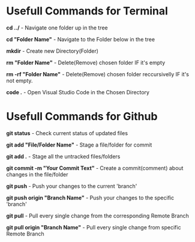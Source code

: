 # Usefull Commands for Terminal

**cd ../** - Navigate one folder up in the tree

**cd "Folder Name"** - Navigate to the Folder below in the tree

**mkdir** - Create new Directory(Folder)

**rm "Folder Name"** - Delete(Remove) chosen folder IF it's empty

**rm -rf "Folder Name"** - Delete(Remove) chosen folder reccursivelly IF it's not empty.

**code .** - Open Visual Studio Code in the Chosen Directory

# Usefull Commands for Github

**git status** - Check current status of updated files

**git add "File/Folder Name"** - Stage a file/folder for commit

**git add .** - Stage all the untracked files/folders

**git commit -m "Your Commit Text"** - Create a commit(comment) about changes in the file/folder

**git push** - Push your changes to the current 'branch'

**git push origin "Branch Name"** - Push your changes to the specific 'branch'

**git pull** - Pull every single change from the corresponding Remote Branch

**git pull origin "Branch Name"** - Pull every single change from specific Remote Branch
